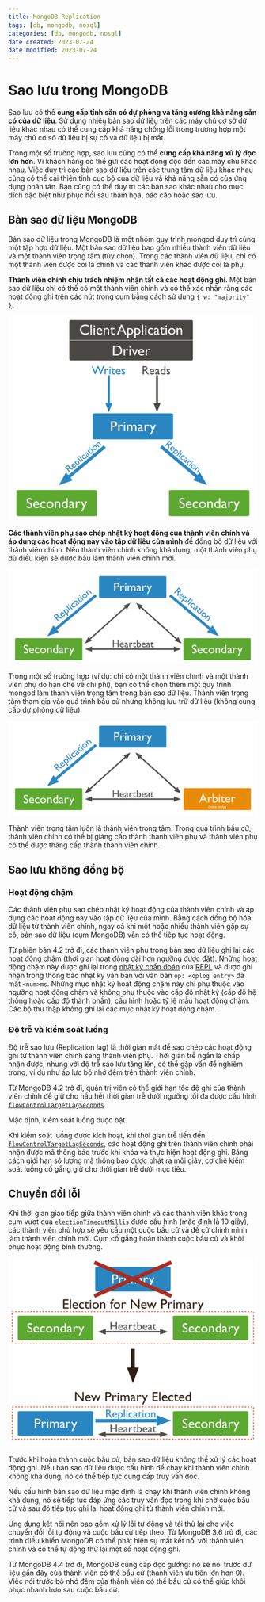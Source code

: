 ```yaml
---
title: MongoDB Replication
tags: [db, mongodb, nosql]
categories: [db, mongodb, nosql]
date created: 2023-07-24
date modified: 2023-07-24
---
```


# Sao lưu trong MongoDB

Sao lưu có thể **cung cấp tính sẵn có dự phòng và tăng cường khả năng sẵn có của dữ liệu**. Sử dụng nhiều bản sao dữ liệu trên các máy chủ cơ sở dữ liệu khác nhau có thể cung cấp khả năng chống lỗi trong trường hợp một máy chủ cơ sở dữ liệu bị sự cố và dữ liệu bị mất.

Trong một số trường hợp, sao lưu cũng có thể **cung cấp khả năng xử lý đọc lớn hơn**. Vì khách hàng có thể gửi các hoạt động đọc đến các máy chủ khác nhau. Việc duy trì các bản sao dữ liệu trên các trung tâm dữ liệu khác nhau cũng có thể cải thiện tính cục bộ của dữ liệu và khả năng sẵn có của ứng dụng phân tán. Bạn cũng có thể duy trì các bản sao khác nhau cho mục đích đặc biệt như phục hồi sau thảm họa, báo cáo hoặc sao lưu.

## Bản sao dữ liệu MongoDB

Bản sao dữ liệu trong MongoDB là một nhóm quy trình mongod duy trì cùng một tập hợp dữ liệu. Một bản sao dữ liệu bao gồm nhiều thành viên dữ liệu và một thành viên trọng tâm (tùy chọn). Trong các thành viên dữ liệu, chỉ có một thành viên được coi là chính và các thành viên khác được coi là phụ.

**Thành viên chính chịu trách nhiệm nhận tất cả các hoạt động ghi**. Một bản sao dữ liệu chỉ có thể có một thành viên chính và có thể xác nhận rằng các hoạt động ghi trên các nút trong cụm bằng cách sử dụng [`{ w: "majority" }`](https://docs.mongodb.com/manual/reference/write-concern/#writeconcern."majority").

![img](https://raw.githubusercontent.com/vanhung4499/images/master/snap/20200920165054.svg)

**Các thành viên phụ sao chép nhật ký hoạt động của thành viên chính và áp dụng các hoạt động này vào tập dữ liệu của mình** để đồng bộ dữ liệu với thành viên chính. Nếu thành viên chính không khả dụng, một thành viên phụ đủ điều kiện sẽ được bầu làm thành viên chính mới.

![img](https://raw.githubusercontent.com/vanhung4499/images/master/snap/20200920165055.svg)

Trong một số trường hợp (ví dụ: chỉ có một thành viên chính và một thành viên phụ do hạn chế về chi phí), bạn có thể chọn thêm một quy trình mongod làm thành viên trọng tâm trong bản sao dữ liệu. Thành viên trọng tâm tham gia vào quá trình bầu cử nhưng không lưu trữ dữ liệu (không cung cấp dự phòng dữ liệu).

![img](https://raw.githubusercontent.com/vanhung4499/images/master/snap/20200920165053.svg)

Thành viên trọng tâm luôn là thành viên trọng tâm. Trong quá trình bầu cử, thành viên chính có thể bị giáng cấp thành thành viên phụ và thành viên phụ có thể được thăng cấp thành thành viên chính.

## Sao lưu không đồng bộ

### Hoạt động chậm

Các thành viên phụ sao chép nhật ký hoạt động của thành viên chính và áp dụng các hoạt động này vào tập dữ liệu của mình. Bằng cách đồng bộ hóa dữ liệu từ thành viên chính, ngay cả khi một hoặc nhiều thành viên gặp sự cố, bản sao dữ liệu (cụm MongoDB) vẫn có thể tiếp tục hoạt động.

Từ phiên bản 4.2 trở đi, các thành viên phụ trong bản sao dữ liệu ghi lại các hoạt động chậm (thời gian hoạt động dài hơn ngưỡng được đặt). Những hoạt động chậm này được ghi lại trong [nhật ký chẩn đoán](https://docs.mongodb.com/manual/reference/program/mongod/#cmdoption-mongod-logpath) của [REPL](https://docs.mongodb.com/manual/reference/log-messages/#REPL) và được ghi nhận trong thông báo nhật ký văn bản với văn bản `op: <oplog entry>` đã mất `<num>ms`. Những mục nhật ký hoạt động chậm này chỉ phụ thuộc vào ngưỡng hoạt động chậm và không phụ thuộc vào cấp độ nhật ký (cấp độ hệ thống hoặc cấp độ thành phần), cấu hình hoặc tỷ lệ mẫu hoạt động chậm. Các bộ thu thập không ghi lại các mục nhật ký hoạt động chậm.

### Độ trễ và kiểm soát luồng

Độ trễ sao lưu (Replication lag) là thời gian mất để sao chép các hoạt động ghi từ thành viên chính sang thành viên phụ. Thời gian trễ ngắn là chấp nhận được, nhưng với độ trễ sao lưu tăng lên, có thể gặp vấn đề nghiêm trọng, ví dụ như áp lực bộ nhớ đệm trên thành viên chính.

Từ MongoDB 4.2 trở đi, quản trị viên có thể giới hạn tốc độ ghi của thành viên chính để giữ cho hầu hết thời gian trễ dưới ngưỡng tối đa được cấu hình [`flowControlTargetLagSeconds`](https://docs.mongodb.com/manual/reference/parameters/#param.flowControlTargetLagSeconds).

Mặc định, kiểm soát luồng được bật.

Khi kiểm soát luồng được kích hoạt, khi thời gian trễ tiến đến [`flowControlTargetLagSeconds`](https://docs.mongodb.com/manual/reference/parameters/#param.flowControlTargetLagSeconds), các hoạt động ghi trên thành viên chính phải nhận được mã thông báo trước khi khóa và thực hiện hoạt động ghi. Bằng cách giới hạn số lượng mã thông báo được phát ra mỗi giây, cơ chế kiểm soát luồng cố gắng giữ cho thời gian trễ dưới mục tiêu.

## Chuyển đổi lỗi

Khi thời gian giao tiếp giữa thành viên chính và các thành viên khác trong cụm vượt quá [`electionTimeoutMillis`](https://docs.mongodb.com/manual/reference/replica-configuration/#rsconf.settings.electionTimeoutMillis) được cấu hình (mặc định là 10 giây), các thành viên phù hợp sẽ yêu cầu một cuộc bầu cử và đề cử chính mình làm thành viên chính mới. Cụm cố gắng hoàn thành cuộc bầu cử và khôi phục hoạt động bình thường.

![img](https://raw.githubusercontent.com/vanhung4499/images/master/snap/20200920175429.svg)

Trước khi hoàn thành cuộc bầu cử, bản sao dữ liệu không thể xử lý các hoạt động ghi. Nếu bản sao dữ liệu được cấu hình để chạy khi thành viên chính không khả dụng, nó có thể tiếp tục cung cấp truy vấn đọc.

Nếu cấu hình bản sao dữ liệu mặc định là chạy khi thành viên chính không khả dụng, nó sẽ tiếp tục đáp ứng các truy vấn đọc trong khi chờ cuộc bầu cử và sau đó tiếp tục ghi lại hoạt động ghi từ thành viên chính mới.

Ứng dụng kết nối nên bao gồm xử lý lỗi tự động và tái thử lại cho việc chuyển đổi lỗi tự động và cuộc bầu cử tiếp theo. Từ MongoDB 3.6 trở đi, các trình điều khiển MongoDB có thể phát hiện sự mất kết nối với thành viên chính và có thể tự động thử lại một số hoạt động ghi.

Từ MongoDB 4.4 trở đi, MongoDB cung cấp đọc gương: nó sẽ nói trước dữ liệu gần đây của thành viên có thể bầu cử (thành viên ưu tiên lớn hơn 0). Việc nói trước bộ nhớ đệm của thành viên có thể bầu cử có thể giúp khôi phục nhanh hơn sau cuộc bầu cử.
